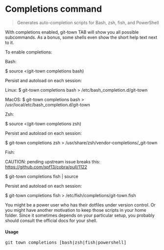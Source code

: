 <h1 textrun="command-heading">Completions command</h1>

<blockquote textrun="command-summary">
Generates auto-completion scripts for Bash, zsh, fish, and PowerShell
</blockquote>

<a textrun="command-description">
With completions enabled, git-town TAB will show you all possible subcommands.
As a bonus, some shells even show the short help text next to it.

To enable completions:

Bash:

\$ source <(git-town completions bash)

Persist and autoload on each session:

Linux: \$ git-town completions bash > /etc/bash_completion.d/git-town

MacOS: \$ git-town completions bash > /usr/local/etc/bash_completion.d/git-town

Zsh:

\$ source <(git-town completions zsh)

Persist and autoload on each session:

\$ git-town completions zsh > /usr/share/zsh/vendor-completions/\_git-town

Fish:

CAUTION: pending upstream issue breaks this:
https://github.com/spf13/cobra/pull/1122

\$ git-town completions fish | source

Persist and autoload on each session:

\$ git-town completions fish > /etc/fish/completions/git-town.fish

You might be a power user who has their dotfiles under version control. Or you
might have another motivation to keep those scripts in your home folder. Since
it sometimes depends on your particular setup, you probably should consult the
official docs for your shell.</a>

#### Usage

<pre textrun="command-usage">
git town completions [bash|zsh|fish|powershell]
</pre>

